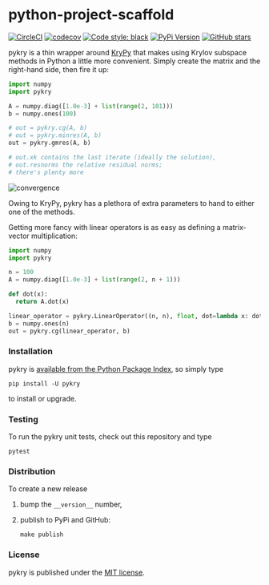 # python-project-scaffold

[![CircleCI](https://img.shields.io/circleci/project/github/nschloe/pykry/master.svg)](https://circleci.com/gh/nschloe/pykry/tree/master)
[![codecov](https://img.shields.io/codecov/c/github/nschloe/pykry.svg)](https://codecov.io/gh/nschloe/pykry)
[![Code style: black](https://img.shields.io/badge/code%20style-black-000000.svg)](https://github.com/ambv/black)
[![PyPi Version](https://img.shields.io/pypi/v/pykry.svg)](https://pypi.org/project/pykry)
[![GitHub stars](https://img.shields.io/github/stars/nschloe/pykry.svg?logo=github&label=Stars&logoColor=white)](https://github.com/nschloe/pykry)

pykry is a thin wrapper around [KryPy](https://github.com/andrenarchy/krypy) that makes
using Krylov subspace methods in Python a little more convenient. Simply create the
matrix and the right-hand side, then fire it up:
```python
import numpy
import pykry

A = numpy.diag([1.0e-3] + list(range(2, 101)))
b = numpy.ones(100)

# out = pykry.cg(A, b)
# out = pykry.minres(A, b)
out = pykry.gmres(A, b)

# out.xk contains the last iterate (ideally the solution),
# out.resnorms the relative residual norms;
# there's plenty more
```
![convergence](https://nschloe.github.io/pykry/conv.png)

Owing to KryPy, pykry has a plethora of extra parameters to hand to either one of the
methods.

Getting more fancy with linear operators is as easy as defining a matrix-vector
multiplication:
```python
import numpy
import pykry

n = 100
A = numpy.diag([1.0e-3] + list(range(2, n + 1)))

def dot(x):
  return A.dot(x)

linear_operator = pykry.LinearOperator((n, n), float, dot=lambda x: dot, dot_adj=dot)
b = numpy.ones(n)
out = pykry.cg(linear_operator, b)
```



### Installation

pykry is [available from the Python Package
Index](https://pypi.org/project/pykry/), so simply type
```
pip install -U pykry
```
to install or upgrade.

### Testing

To run the pykry unit tests, check out this repository and type
```
pytest
```

### Distribution

To create a new release

1. bump the `__version__` number,

2. publish to PyPi and GitHub:
    ```
    make publish
    ```

### License

pykry is published under the [MIT license](https://en.wikipedia.org/wiki/MIT_License).
